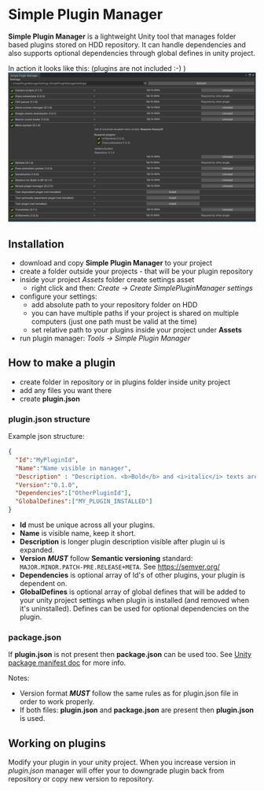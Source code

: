 # Simple Plugin Manager
**Simple Plugin Manager** is a lightweight Unity tool that manages folder based plugins stored on HDD repository.
It can handle dependencies and also supports optional dependencies through global defines in unity project.

In action it looks like this: (plugins are not included :-) )
![Screenshot](SimplePluginManager.png)

## Installation
 * download and copy **Simple Plugin Manager** to your project
 * create a folder outside your projects - that will be your plugin repository
 * inside your project *Assets* folder create settings asset
   * right click and then: *Create &rarr; Create SimplePluginManager settings*
 * configure your settings:
   * add absolute path to your repository folder on HDD
   * you can have multiple paths if your project is shared on multiple computers (just one path must be valid at the time)
   * set relative path to your plugins inside your project under **Assets** 
 * run plugin manager: *Tools &rarr; Simple Plugin Manager*
 
## How to make a plugin
* create folder in repository or in plugins folder inside unity project
* add any files you want there
* create **plugin.json**

### plugin.json structure
Example json structure:
```json
{
  "Id":"MyPluginId",
  "Name":"Name visible in manager",
  "Description" : "Description. <b>Bold</b> and <i>italic</i> texts are supported.",
  "Version":"0.1.0",
  "Dependencies":["OtherPluginId"],
  "GlobalDefines":["MY_PLUGIN_INSTALLED"]
}
```
* **Id** must be unique across all your plugins.
* **Name** is visible name, keep it short.
* **Description** is longer plugin description visible after plugin ui is expanded.
* **Version** _**MUST**_ follow **Semantic versioning** standard: `MAJOR.MINOR.PATCH-PRE.RELEASE+META`. See https://semver.org/
* **Dependencies** is optional array of Id's of other plugins, your plugin is dependent on.
* **GlobalDefines** is optional array of global defines that will be added to your unity project settings when plugin is installed (and removed when it's uninstalled). Defines can be used for optional dependencies on the plugin. 

### package.json
If **plugin.json** is not present then **package.json** can be used too.
See [Unity package manifest doc](https://docs.unity3d.com/Manual/upm-manifestPkg.html) for more info.

Notes:
* Version format _**MUST**_ follow the same rules as for plugin.json file in order to work properly.
* If both files: **plugin.json** and **package.json** are present then **plugin.json** is used. 

## Working on plugins
Modify your plugin in your unity project. When you increase version in *plugin.json* manager will offer your to downgrade plugin back from repository or copy new version to repository.
 
